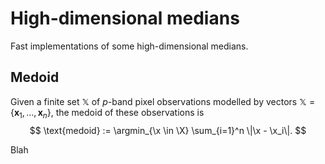 # High-dimensional medians

Fast implementations of some high-dimensional medians.


## Medoid

Given a finite set $\mathbb{X}$ of $p$-band pixel observations modelled by vectors $\mathbb{X}=\{\mathbf{x}_1, \ldots, \mathbf{x}_n\}$, the medoid of these observations is
$$
  \text{medoid} := \argmin_{\x \in \X} \sum_{i=1}^n \|\x - \x_i\|.
$$

Blah